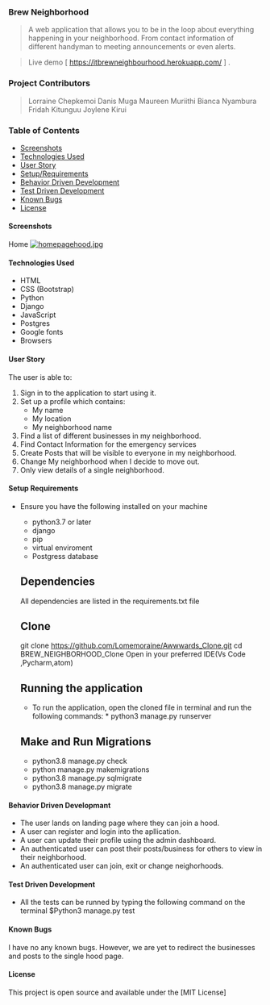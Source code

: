 ### Brew Neighborhood

> A web application that allows you to be in the loop about everything happening in your neighborhood. From contact information of different handyman to meeting announcements or even alerts.

> Live demo [ https://itbrewneighbourhood.herokuapp.com/ ]
 .
### Project Contributors

> Lorraine Chepkemoi
> Danis Muga
> Maureen Muriithi
> Bianca Nyambura
> Fridah Kitunguu
> Joylene Kirui

### Table of Contents

- [Screenshots](#screenshots)
- [Technologies Used](#technologies-used)
- [User Story](#user-story)
- [Setup/Requirements](#setup/requirements)
- [Behavior Driven Development](#test-driven-development)
- [Test Driven Development](#test-driven-development)
- [Known Bugs](#known-bugs)
- [License](#license)


#### Screenshots
Home
[![homepagehood.jpg](https://i.postimg.cc/C1JHH1by/homepagehood.jpg)](https://postimg.cc/mzzHTTdV)

#### Technologies Used

- HTML
- CSS (Bootstrap)
- Python
- Django
- JavaScript
- Postgres
- Google fonts
- Browsers

#### User Story
The user is able to:
1. Sign in to the application to start using it.
2. Set up a profile which contains:
    - My name
    - My location
    - My neighborhood name
3. Find a list of different businesses in my neighborhood.
4. Find Contact Information for the emergency services
5. Create Posts that will be visible to everyone in my neighborhood.
6. Change My neighborhood when I decide to move out.
7. Only view details of a single neighborhood.

#### Setup Requirements 
- Ensure you have the following installed on your machine
    - python3.7 or later
    - django
    - pip
    - virtual enviroment
    - Postgress database

    ## Dependencies
    All dependencies are listed in the requirements.txt file

    ## Clone
    git clone https://github.com/Lomemoraine/Awwwards_Clone.git
    cd BREW_NEIGHBORHOOD_Clone
    Open in your preferred IDE(Vs Code ,Pycharm,atom)

    ## Running the application
    - To run the application, open the cloned file in terminal and run the following commands: * python3 manage.py runserver

    ## Make and Run Migrations

    * python3.8 manage.py check
    * python manage.py makemigrations 
    * python3.8 manage.py sqlmigrate 
    * python3.8 manage.py migrate

#### Behavior Driven Developmant
- The user lands on landing page where they can join a hood.
- A user can register and login into the apllication.
- A user can update their profile using the admin dashboard.
- An authenticated user can post their posts/business for others to view in their neighborhood.
- An authenticated user can join, exit or change neighorhoods.


#### Test Driven Development
- All the tests can be runned by typing the following command on the terminal $Python3 manage.py test

#### Known Bugs

I have no any known bugs.
However, we are yet to redirect the businesses and posts to the single hood page.

#### License

This project is open source and available under the [MIT License]
